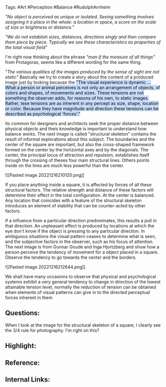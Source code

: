 Tags: #Art #Perception #Balance #RudolphArnheim

_"No object is perceived as unique or isolated. Seeing something involves assigning it a place in the whole: a location in space, a score on the scale of size or brightness or distance."_

_"We do not establish sizes, distances, directions singly and then compare them piece by piece. Typically we see these characteristics as properties of the total visual field"_

I'm right now thinking about the phrase _"man if the measure of all things"_ from Protagoras, seems like a different wording for the same thing.

_"The various qualities of the images produced by the sense of sight are not static"_ Basically we try to create a story about the content of a produced image just by looking because the <mark style="background: #ADCCFFA6;">"The visual experience is dynamic ... What a person or animal perceives is not only an arrangement of objects, of colors and shapes, of movements and sizes. These tensions are not something the observer adds, for reasons of his own, to static images. Rather, tese tensions are as inherent in any percept as size, shape, location or color. Because they have magnitude and direction these tensions can be described as psychological 'forces'." </mark> 

Its common for designers and architects seek the proper distance between physical objects and theis knowledge is important to understand how balance works. The next image is called "structural skeleton" contains the result of informal explorations about this subject. The boundaries and the center of the square are important, but also the cross-shaped framework formed on the center by the horizontal axes and by the diagonals. The center, the principal locus of attraction and repulsion, establishes itself through the crossing of theses four main structural lines. Others points inside on the lines are much less powerful than the center.


![[Pasted image 20221216210120.png]]

If you place anything inside a square, it is affected by forces of all these structural factors. The relative strength and distance of these factors will determine their effect in the total configuration. At the center is balanced. Any location that coincides with a feature of the structural skeleton introduces an element of stability that can be counter-acted by other factors.

If a influence from a particular direction predominates, this results a pull in that direction. An unpleasant effect is produced by locations at which the eye don't know if the object is pressing to any particular direction. In ambiguous situations the visual pattern ceases to determine what is seen, and the subjective factors in the observer, such as his focus of attention. The next image is from Gunnar Goude and Inga Hjortzberg and show how a person perceive the tendency of movement for a object placed in a square. Observe the tendency to go towards the center and the borders.

![[Pasted image 20221216212644.png]]

We shall have many occasions to observe that physical and psychological systems exhibit a very general tendency to change in direction of the lowest attainable tension level, normally the reduction of tension can be obtained when elements of visual patterns can give in to the directed perceptual forces inherent in them
<h2>Questions:</h2>
When I look at the image for the structural skeleton of a square, I clearly see the 3/4 rule for photography. I'm right on this?

<h2>Highlight:</h2>
<h2>Reference: </h2>


<h2>Internal Links:</h2>